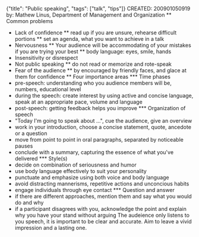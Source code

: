 {"title": "Public speaking", "tags": ["talk", "tips"]}
CREATED: 200901050919
by: Mathew Linus, Department of Management and Organization
** Common problems
 * Lack of confidence
 ** read up if you are unsure, rehearse difficult portions
 ** set an agenda, what you want to achieve in a talk
 * Nervousness
 ** Your audience will be accommodating of your mistakes if you are trying your best
 ** body language: eyes, smile, hands
 * Insensitivity or disrespect
 * Not public speaking
 ** do not read or memorize and rote-speak
 * Fear of the audience
 ** by encouraged by friendly faces, and glace at them for confidence
** Four importance areas
*** Time phases
 * pre-speech: understanding who you audience members will be, numbers, educational level
 * during the speech: create interest by using active and concise language, speak at an appropriate pace, volume and language
 * post-speech: getting feedback helps you improve
*** Organization of speech
 * "Today I'm going to speak about ...", cue the audience, give an overview
 * work in your introduction, choose a concise statement, quote, ancedote or a question
 * move from point to point in oral paragraphs, separated by noticeable pauses
 * conclude with a summary, capturing the essence of what you've delivered
*** Style(s)
 * decide on combination of seriousness and humor
 * use body language effectively to suit your personality
 * punctuate and emphasize using both voice and body language
 * avoid distracting mannerisms, repetitive actions and unconcious habits
 * engage individuals through eye contact
*** Question and answer
 * if there are different approaches, mention them and say what you would do and why
 * if a participant disagrees with you, acknowledge the point and explain why you have your stand without arguing
The audeience only listens to you speech, it is important to be clear and accurate. Aim to leave a vivid impression and a lasting one.
